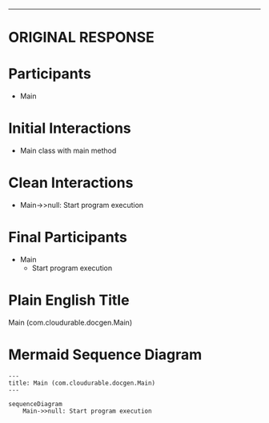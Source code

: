 ----
# ORIGINAL RESPONSE 
# Participants
- Main

# Initial Interactions
- Main class with main method

# Clean Interactions
- Main->>null: Start program execution

# Final Participants
- Main
  - Start program execution

# Plain English Title
Main (com.cloudurable.docgen.Main)

# Mermaid Sequence Diagram
```mermaid
---
title: Main (com.cloudurable.docgen.Main)
---

sequenceDiagram
    Main->>null: Start program execution
```